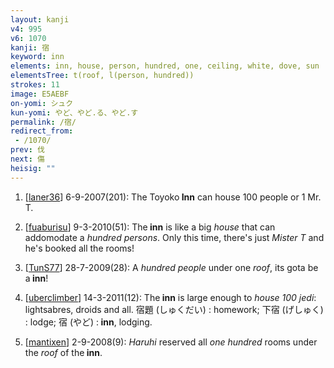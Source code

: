 ```yaml
---
layout: kanji
v4: 995
v6: 1070
kanji: 宿
keyword: inn
elements: inn, house, person, hundred, one, ceiling, white, dove, sun
elementsTree: t(roof, l(person, hundred))
strokes: 11
image: E5AEBF
on-yomi: シュク
kun-yomi: やど、やど.る、やど.す
permalink: /宿/
redirect_from:
 - /1070/
prev: 伐
next: 傷
heisig: ""
---
```


1) [<a href="http://kanji.koohii.com/profile/laner36">laner36</a>] 6-9-2007(201): The Toyoko<strong> Inn</strong> can house 100 people or 1 Mr. T.

2) [<a href="http://kanji.koohii.com/profile/fuaburisu">fuaburisu</a>] 9-3-2010(51): The<strong> inn</strong> is like a big <em>house</em> that can addomodate a <em>hundred</em> <em>persons</em>. Only this time, there&#039;s just <em>Mister T</em> and he&#039;s booked all the rooms!

3) [<a href="http://kanji.koohii.com/profile/TunS77">TunS77</a>] 28-7-2009(28): A <em>hundred people</em> under one <em>roof</em>, its gota be a<strong> inn</strong>!

4) [<a href="http://kanji.koohii.com/profile/uberclimber">uberclimber</a>] 14-3-2011(12): The<strong> inn</strong> is large enough to <em>house 100 jedi</em>: lightsabres, droids and all. 宿題 (しゅくだい) : homework; 下宿 (げしゅく) : lodge; 宿 (やど) :<strong> inn</strong>, lodging.

5) [<a href="http://kanji.koohii.com/profile/mantixen">mantixen</a>] 2-9-2008(9): <em>Haruhi</em> reserved all <em>one hundred</em> rooms under the <em>roof</em> of the<strong> inn</strong>.

